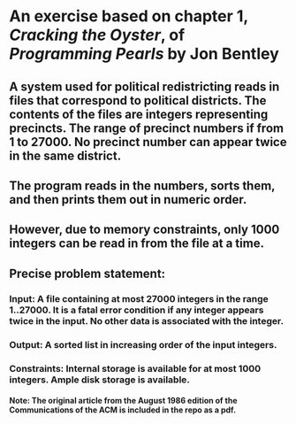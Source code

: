 # An exercise based on chapter 1, _Cracking the Oyster_, of _Programming Pearls_ by Jon Bentley

## A system used for political redistricting reads in files that correspond to political districts. The contents of the files are integers representing precincts. The range of precinct numbers if from 1 to 27000. No precinct number can appear twice in the same district.

## The program reads in the numbers, sorts them, and then prints them out in numeric order.

## However, due to memory constraints, only 1000 integers can be read in from the file at a time.

## Precise problem statement:

### Input: A file containing at most 27000 integers in the range 1..27000. It is a fatal error condition if any integer appears twice in the input. No other data is associated with the integer.

### Output: A sorted list in increasing order of the input integers.

### Constraints: Internal storage is available for at most 1000 integers. Ample disk storage is available.

#### Note: The original article from the August 1986 edition of the Communications of the ACM is included in the repo as a pdf.
